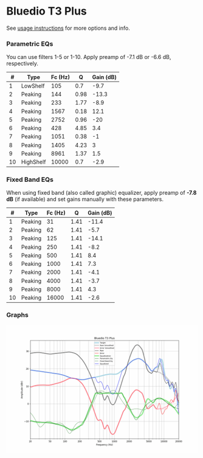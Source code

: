 # Bluedio T3 Plus
See [usage instructions](https://github.com/jaakkopasanen/AutoEq#usage) for more options and info.

### Parametric EQs
You can use filters 1-5 or 1-10. Apply preamp of -7.1 dB or -6.6 dB, respectively.

|   # | Type      |   Fc (Hz) |    Q |   Gain (dB) |
|-----|-----------|-----------|------|-------------|
|   1 | LowShelf  |       105 | 0.7  |        -9.7 |
|   2 | Peaking   |       144 | 0.98 |       -13.3 |
|   3 | Peaking   |       233 | 1.77 |        -8.9 |
|   4 | Peaking   |      1567 | 0.18 |        12.1 |
|   5 | Peaking   |      2752 | 0.96 |       -20   |
|   6 | Peaking   |       428 | 4.85 |         3.4 |
|   7 | Peaking   |      1051 | 0.38 |        -1   |
|   8 | Peaking   |      1405 | 4.23 |         3   |
|   9 | Peaking   |      8961 | 1.37 |         1.5 |
|  10 | HighShelf |     10000 | 0.7  |        -2.9 |

### Fixed Band EQs
When using fixed band (also called graphic) equalizer, apply preamp of **-7.8 dB** (if available) and set gains manually with these parameters.

|   # | Type    |   Fc (Hz) |    Q |   Gain (dB) |
|-----|---------|-----------|------|-------------|
|   1 | Peaking |        31 | 1.41 |       -11.4 |
|   2 | Peaking |        62 | 1.41 |        -5.7 |
|   3 | Peaking |       125 | 1.41 |       -14.1 |
|   4 | Peaking |       250 | 1.41 |        -8.2 |
|   5 | Peaking |       500 | 1.41 |         8.4 |
|   6 | Peaking |      1000 | 1.41 |         7.3 |
|   7 | Peaking |      2000 | 1.41 |        -4.1 |
|   8 | Peaking |      4000 | 1.41 |        -3.7 |
|   9 | Peaking |      8000 | 1.41 |         4.3 |
|  10 | Peaking |     16000 | 1.41 |        -2.6 |

### Graphs
![](./Bluedio%20T3%20Plus.png)

